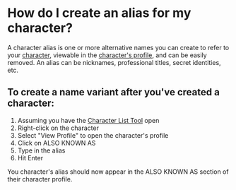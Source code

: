 # How do I create an alias for my character?

A character alias is one or more alternative names you can create to refer to your [character](/What%20is/a%20Character.md), viewable in the [character's profile](/How%20do%20I/view/the%20aliases%20of%20my%20character.md), and can be easily removed. An alias can be nicknames, professional titles, secret identities, etc. 

## To create a name variant after you've created a character:

1. Assuming you have the [Character List Tool](/What%20can%20I%20do%20with/the%20Character%20List%20Tool.md) open
2. Right-click on the character
3. Select "View Profile" to open the character's profile
4. Click on ALSO KNOWN AS 
5. Type in the alias
6. Hit Enter 

You character's alias should now appear in the ALSO KNOWN AS section of their character profile. 